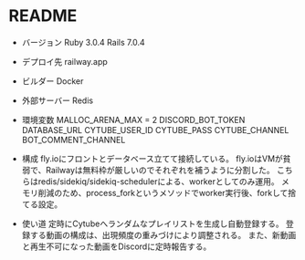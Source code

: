# README

* バージョン
Ruby 3.0.4
Rails 7.0.4

* デプロイ先
railway.app

* ビルダー
Docker

* 外部サーバー
Redis

* 環境変数
MALLOC_ARENA_MAX = 2
DISCORD_BOT_TOKEN
DATABASE_URL
CYTUBE_USER_ID
CYTUBE_PASS
CYTUBE_CHANNEL
BOT_COMMENT_CHANNEL

* 構成
fly.ioにフロントとデータベース立てて接続している。
fly.ioはVMが貧弱で、Railwayは無料枠が厳しいのでそれぞれを補うように分割した。
こちらはredis/sidekiq/sidekiq-schedulerによる、workerとしてのみ運用。
メモリ削減のため、process_forkというメソッドでworker実行後、forkして捨てる設定。

* 使い道
定時にCytubeへランダムなプレイリストを生成し自動登録する。
登録する動画の構成は、出現頻度の重みづけにより調整される。
また、新動画と再生不可になった動画をDiscordに定時報告する。